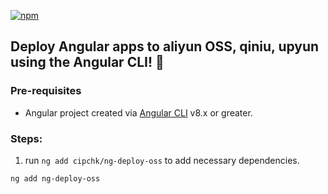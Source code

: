 [![npm](https://img.shields.io/npm/v/ng-deploy-oss)](https://www.npmjs.com/package/ng-deploy-oss)

## **Deploy Angular apps to aliyun OSS, qiniu, upyun using the Angular CLI! 🚀**

### Pre-requisites

- Angular project created via [Angular CLI](https://github.com/angular/angular-cli) v8.x or greater.

### Steps:

1. run ```ng add cipchk/ng-deploy-oss``` to add necessary dependencies.

```bash
ng add ng-deploy-oss
```
